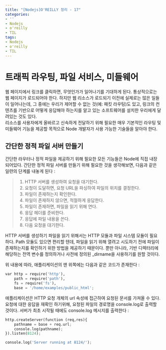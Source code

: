 ```yaml
---
title: "[Nodejs]O'REILLY 정리 - 17"
categories:
- ''
- Nodejs
- o'reilly
- TIL
tags:
- Nodejs
- o'reilly
- TIL
---
```


# 트래픽 라우팅, 파일 서비스, 미들웨어
웹 페이지에서 링크를 클릭하면, 무엇인가가 일어나기를 기대하게 된다. 통상적으로는 웹 페이지가 로드되어야 한다. 하지만 웹 리소스가 로드되기 이전에 실제로는 많은 일들이 일어나는데, 그 중에는 우리가 제어할 수 없는 것(예: 패킷 라우팅)도 있고, 링크의 컨텐츠를 기반으로 어떻게 응답해야 하는지를 알고 있는 소프트웨어를 설치한 우리에게 달려있는 것도 있다.   
리소스를 사용자에게 올바르고 신속하게 전달하기 위해 필요한 매우 기본적인 라우팅 및 미들웨어 기능을 제공할 목적으로 Node 개발자가 사용 가능한 기술들을 알아야 한다.

## 간단한 정적 파일 서버 만들기
간단한 라우터나 정적 파일을 제공하기 위해 필요한 모든 기능들은 Node에 직접 내장되어있다.  간단한 정적 파일 서버를 만들기 위해 필요한 것을 생각해보면, 다음과 같은 일련의 단계를 내놓게 된다 :   
> 1. HTTP 서버를 생성하여 요청을 대기한다.   
> 2. 요청이 도달하면, 요청 URL을 파싱하여 파일의 위치를 결정한다.   
> 3. 파일이 존재하는지 확인한다.   
> 4.  파일이 존재하지 않으면, 적절하게 응답한다.
> 5.  파일이 존재하면, 파일을 읽기 위해 연다.
> 6.  응답 헤더를 준비한다.
> 7.  응답에 파일 내용을 쓴다.   
> 8.  다음 요청을 대기한다.   

HTTP 서버를 생성하기 파일을 읽기 위해서는 HTTP 모듈과 파일 시스템 모듈이 필요하다. Path 모듈도 있으면 편리할 텐데, 파일을 읽기 위해 열려고 시도하기 전에 파일이 존재하는지를 확인하기 위한 방법을 제공하기 때문이다. 뿐만 아니라, 기반 디렉터리에 해당하는 전역 변수를 정의하거나 사전에 정의된 \_dirname을 사용하기를 원할 것이다.   

위 내용에 따라, 애플리케이션의 맨 위쪽에는 다음과 같은 코드가 존재한다 :   
```python
var http = require('http'),
	path = require('path'),
	fs = require('fs'),
	base = '/home/examples/public_html';
```
애플리케이션은 HTTP 요청 개체의 url 속성에 접근하여 요청된 문서를 가져올 수 있다. 요청에 대한 응답을 재확인 하기위해, 요청된 파일의 경로명을 console.log로 출력할 것이다. 서버가 최초 시작될 때에도 console.log 메시지를 출력한다 :   
```python
http.createServer(function (req,res){
	pathname = base + req.url;
	console.log(pathname);
}).listen(8124);

console.log('Server running at 8124/');
```

